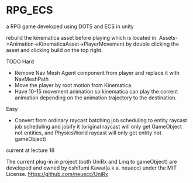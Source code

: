 # RPG_ECS
a RPG game developed using DOTS and ECS in unity

rebuild the kinematica asset before playing which is located in.
Assets->Animation->KinematicaAsset->PlayerMovement
by double clicking the asset and clicking build on the top right.

TODO
Hard
- Remove Nav Mesh Agent component from player and replace it with NavMeshPath
- Move the player by root motion from Kinematica.
- Have 10-15 movement animation so kinematica can play the corrent animation depending on the animation trajectory to the destination.

Easy
 - Convert from ordinary raycast batching job scheduling to entity raycast job scheduling and jobify it (original raycast will only get GameObject not entities, and PhysicsWorld raycast will only get entity not gameObject)

current at lecture 18

The current plug-in in project (both UniRx and Linq to gameObject) are developed and owned by oshifumi Kawai(a.k.a. neuecc) under the MIT License.
https://github.com/neuecc/UniRx

